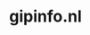 ---
layout: post
title: "gipinfo.nl"
internal_url: "/dutchgov/gipinfo.nl.html"
subdomains_count: 3
all_subdomains_count: 3
urls_count: 2
ssl_rank: 100
http_rank: 92
url_link: /data/gipinfo.nl/urls.txt
all_subdomains_link: /data/gipinfo.nl/all_subdomains.txt
subdomains_link: /data/gipinfo.nl/subdomains.txt
categories: dutchgov
---